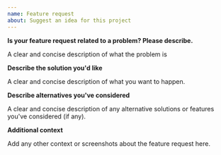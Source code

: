 ```yaml
---
name: Feature request
about: Suggest an idea for this project
---
```


**Is your feature request related to a problem? Please describe.**

A clear and concise description of what the problem is

**Describe the solution you'd like**

A clear and concise description of what you want to happen.

**Describe alternatives you've considered**

A clear and concise description of any alternative solutions or features you've considered (if any).

**Additional context**

Add any other context or screenshots about the feature request here.

